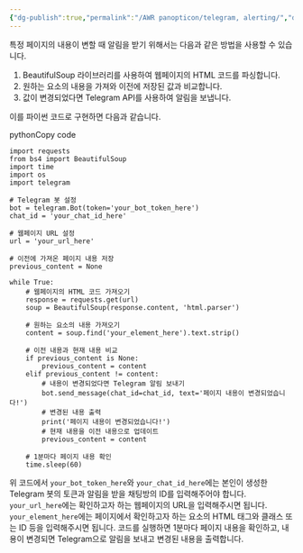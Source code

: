 ```yaml
---
{"dg-publish":true,"permalink":"/AWR panopticon/telegram, alerting/","dgPassFrontmatter":true}
---
```




특정 페이지의 내용이 변할 때 알림을 받기 위해서는 다음과 같은 방법을 사용할 수 있습니다.

1.  BeautifulSoup 라이브러리를 사용하여 웹페이지의 HTML 코드를 파싱합니다.
2.  원하는 요소의 내용을 가져와 이전에 저장된 값과 비교합니다.
3.  값이 변경되었다면 Telegram API를 사용하여 알림을 보냅니다.

이를 파이썬 코드로 구현하면 다음과 같습니다.

pythonCopy code

```
import requests
from bs4 import BeautifulSoup
import time
import os
import telegram

# Telegram 봇 설정
bot = telegram.Bot(token='your_bot_token_here')
chat_id = 'your_chat_id_here'

# 웹페이지 URL 설정
url = 'your_url_here'

# 이전에 가져온 페이지 내용 저장
previous_content = None

while True:
    # 웹페이지의 HTML 코드 가져오기
    response = requests.get(url)
    soup = BeautifulSoup(response.content, 'html.parser')
    
    # 원하는 요소의 내용 가져오기
    content = soup.find('your_element_here').text.strip()
    
    # 이전 내용과 현재 내용 비교
    if previous_content is None:
        previous_content = content
    elif previous_content != content:
        # 내용이 변경되었다면 Telegram 알림 보내기
        bot.send_message(chat_id=chat_id, text='페이지 내용이 변경되었습니다!')
        # 변경된 내용 출력
        print('페이지 내용이 변경되었습니다!')
        # 현재 내용을 이전 내용으로 업데이트
        previous_content = content
    
    # 1분마다 페이지 내용 확인
    time.sleep(60)
```

위 코드에서 `your_bot_token_here`와 `your_chat_id_here`에는 본인이 생성한 Telegram 봇의 토큰과 알림을 받을 채팅방의 ID를 입력해주어야 합니다. `your_url_here`에는 확인하고자 하는 웹페이지의 URL을 입력해주시면 됩니다. `your_element_here`에는 페이지에서 확인하고자 하는 요소의 HTML 태그와 클래스 또는 ID 등을 입력해주시면 됩니다. 코드를 실행하면 1분마다 페이지 내용을 확인하고, 내용이 변경되면 Telegram으로 알림을 보내고 변경된 내용을 출력합니다.